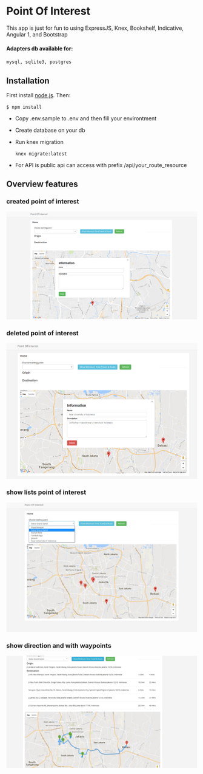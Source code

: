# Point Of Interest
This app is just for fun to using ExpressJS, Knex, Bookshelf, Indicative, Angular 1, and Bootstrap

#### Adapters db available for:
    mysql, sqlite3, postgres

## Installation

First install [node.js](http://nodejs.org/). Then:

    $ npm install

- Copy .env.sample to .env and then fill your environtment 

- Create database on your db

- Run knex migration
  
  ```
  knex migrate:latest
  ```
  
- For API is public api can access with prefix /api/your_route_resource


## Overview features

### created point of interest

<img width="700" src="https://raw.githubusercontent.com/zainul/point_of_interest/master/media/148050662798178.png"/>

### deleted point of interest

<img width="700" src="https://raw.githubusercontent.com/zainul/point_of_interest/master/media/148050670577601.png"/>

### show lists point of interest

<img width="700" src="https://raw.githubusercontent.com/zainul/point_of_interest/master/media/733494ed-6988-4593-abd8-bbad8514ab50.jpg"/>

### show direction and with waypoints

<img width="700" src="https://raw.githubusercontent.com/zainul/point_of_interest/master/media/073f9686-4428-4bc8-8276-7758b5008bcc.jpg" />
